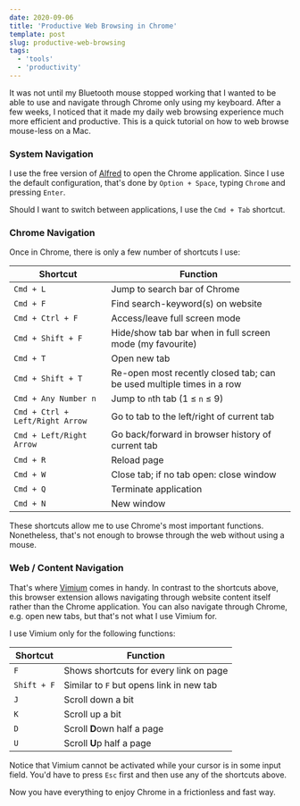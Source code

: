 ```yaml
---
date: 2020-09-06
title: 'Productive Web Browsing in Chrome'
template: post
slug: productive-web-browsing
tags:
  - 'tools'
  - 'productivity'
---
```


It was not until my Bluetooth mouse stopped working that I wanted to be able to use and navigate through Chrome only using my keyboard. After a few weeks, I noticed that it made my daily web browsing experience much more efficient and productive. This is a quick tutorial on how to web browse mouse-less on a Mac.

### System Navigation

I use the free version of [Alfred](https://www.alfredapp.com/) to open the Chrome application. Since I use the default configuration, that's done by `Option + Space`, typing `Chrome` and pressing `Enter`.

Should I want to switch between applications, I use the `Cmd + Tab` shortcut.

### Chrome Navigation

Once in Chrome, there is only a few number of shortcuts I use:

| Shortcut                        | Function                                                              |
|---------------------------------|-----------------------------------------------------------------------|
| `Cmd + L`                       | Jump to search bar of Chrome                                          |
| `Cmd + F`                       | Find search-keyword(s) on website                                     |
| `Cmd + Ctrl + F`                | Access/leave full screen mode                                         |
| `Cmd + Shift + F`               | Hide/show tab bar when in full screen mode (my favourite)             |
| `Cmd + T`                       | Open new tab                                                          |
| `Cmd + Shift + T`               | Re-open most recently closed tab; can be used multiple times in a row |
| `Cmd + Any Number n`            | Jump to `n`th tab (1 ≤ `n` ≤ 9)                                       |
| `Cmd + Ctrl + Left/Right Arrow` | Go to tab to the left/right of current tab                            |
| `Cmd + Left/Right Arrow`        | Go back/forward in browser history of current tab                     |
| `Cmd + R`                       | Reload page                                                           |
| `Cmd + W`                       | Close tab; if no tab open: close window                               |
| `Cmd + Q`                       | Terminate application                                                 |
| `Cmd + N`                       | New window                                                            |

These shortcuts allow me to use Chrome's most important functions. Nonetheless, that's not enough to browse through the web without using a mouse.

### Web / Content Navigation

That's where [Vimium](https://chrome.google.com/webstore/detail/vimium/dbepggeogbaibhgnhhndojpepiihcmeb?hl=en) comes in handy. In contrast to the shortcuts above, this browser extension allows navigating through website content itself rather than the Chrome application. You can also navigate through Chrome, e.g. open new tabs, but that's not what I use Vimium for.

I use Vimium only for the following functions:
 
| Shortcut    | Function                                 |
|-------------|------------------------------------------|
| `F`         | Shows shortcuts for every link on page   |
| `Shift + F` | Similar to `F` but opens link in new tab |
| `J`         | Scroll down a bit                        |
| `K`         | Scroll up a bit                          |
| `D`         | Scroll **D**own half a page              |
| `U`         | Scroll **U**p half a page                |

Notice that Vimium cannot be activated while your cursor is in some input field. You'd have to press `Esc` first and then use any of the shortcuts above.

Now you have everything to enjoy Chrome in a frictionless and fast way.
